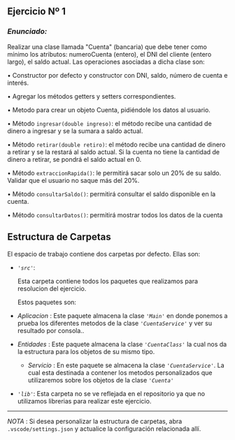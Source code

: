 ## Ejercicio Nº 1

### *Enunciado:*

Realizar una clase llamada "Cuenta" (bancaria) que debe tener como mínimo los
atributos: numeroCuenta (entero), el DNI del cliente (entero largo), el saldo actual. Las
operaciones asociadas a dicha clase son:

 • Constructor por defecto y constructor con DNI, saldo, número de cuenta e interés.

 • Agregar los métodos getters y setters correspondientes.

 • Metodo para crear un objeto Cuenta, pidiéndole los datos al usuario.

 • Método `ingresar(double ingreso)`: el método recibe una cantidad de dinero a ingresar y se la sumara a saldo actual.
 
 • Método `retirar(double retiro)`: el método recibe una cantidad de dinero a retirar y
   se la restará al saldo actual. Si la cuenta no tiene la cantidad de dinero a retirar, se
   pondrá el saldo actual en 0.

 • Método `extraccionRapida()`: le permitirá sacar solo un 20% de su saldo. Validar que el usuario no saque más del 20%.

 • Método `consultarSaldo()`: permitirá consultar el saldo disponible en la cuenta.
 
 • Método `consultarDatos()`: permitirá mostrar todos los datos de la cuenta

## Estructura de Carpetas

El espacio de trabajo contiene dos carpetas por defecto.
Ellas son:

+ *`'src'`*:
    <p>Esta carpeta contiene todos los paquetes que realizamos para resolucion del ejercicio.</p>

    Estos paquetes son:
  
 + *Aplicacion* : Este paquete almacena la clase *`'Main'`* en donde ponemos a prueba los diferentes metodos de la clase *`'CuentaService'`* y ver su resultado por consola..
  
 + *Entidades* : Este paquete almacena la clase *`'CuentaClass'`* la cual nos da la estructura para los objetos de su mismo tipo.
  
    + *Servicio* :  En este paquete se almacena la clase *`'CuentaService'`*. La cual esta destinada a contener los metodos personalizados que utilizaremos sobre los objetos de la clase *`'Cuenta'`*

+ *`'lib'`*: Esta carpeta no se ve reflejada en el repositorio ya que no utilizamos librerias para realizar este ejercicio.

---

*NOTA* : Si desea personalizar la estructura de carpetas, abra `.vscode/settings.json` y actualice la configuración relacionada allí.
